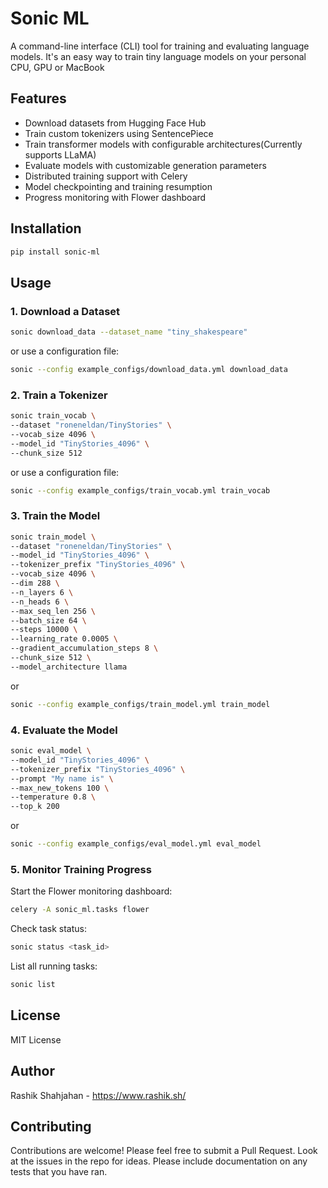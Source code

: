 # Sonic ML

A command-line interface (CLI) tool for training and evaluating language models. It's an easy way to train tiny language models on your personal CPU, GPU or MacBook

## Features

-  Download datasets from Hugging Face Hub
-  Train custom tokenizers using SentencePiece
-  Train transformer models with configurable architectures(Currently supports LLaMA)
-  Evaluate models with customizable generation parameters
-  Distributed training support with Celery
-  Model checkpointing and training resumption
-  Progress monitoring with Flower dashboard

## Installation

```bash
pip install sonic-ml
```

## Usage

### 1. Download a Dataset

```bash
sonic download_data --dataset_name "tiny_shakespeare"
```
or use a configuration file:
```bash
sonic --config example_configs/download_data.yml download_data
```

### 2. Train a Tokenizer

```bash
sonic train_vocab \
--dataset "roneneldan/TinyStories" \
--vocab_size 4096 \
--model_id "TinyStories_4096" \
--chunk_size 512
```
or use a configuration file:
```bash
sonic --config example_configs/train_vocab.yml train_vocab
```

### 3. Train the Model

```bash
sonic train_model \
--dataset "roneneldan/TinyStories" \
--model_id "TinyStories_4096" \
--tokenizer_prefix "TinyStories_4096" \
--vocab_size 4096 \
--dim 288 \
--n_layers 6 \
--n_heads 6 \
--max_seq_len 256 \
--batch_size 64 \
--steps 10000 \
--learning_rate 0.0005 \
--gradient_accumulation_steps 8 \
--chunk_size 512 \
--model_architecture llama
```
or
```bash
sonic --config example_configs/train_model.yml train_model
```

### 4. Evaluate the Model

```bash
sonic eval_model \
--model_id "TinyStories_4096" \
--tokenizer_prefix "TinyStories_4096" \
--prompt "My name is" \
--max_new_tokens 100 \
--temperature 0.8 \
--top_k 200
```
or
```bash
sonic --config example_configs/eval_model.yml eval_model
```

### 5. Monitor Training Progress

Start the Flower monitoring dashboard:
```bash
celery -A sonic_ml.tasks flower
```

Check task status:
```bash
sonic status <task_id>
```

List all running tasks:
```bash
sonic list
```

## License

MIT License

## Author

Rashik Shahjahan - https://www.rashik.sh/
## Contributing

Contributions are welcome! Please feel free to submit a Pull Request. Look at the issues in the repo for ideas. Please include documentation on any tests that you have ran.


